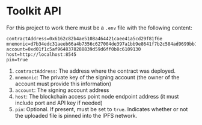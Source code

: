 # Toolkit API

For this project to work there must be a `.env` file with the following content:

```
contractAddress=0x6162c82b4ae5108a464421caee41a5cd29f81f6e
mnemonic=d7b34edc31aeeb66a4b7356c627004de397a1bb9e8641f7b2c584ad9699bb12b
account=0xd01f1c5af9648378288839d59d6ff0b8c6109130
host=http://localhost:8545
pin=true
```

1. `contractAddress`: The address where the contract was deployed.
1. `mnemonic`: The private key of the signing account (the owner of the account must provide this information)
1. `account`: The signing account address
1. `host`: The blockchain access point node endpoint address (it must include port and API key if needed)
1. `pin`: Optional. If present, must be set to `true`. Indicates whether or not the uploaded file is pinned into the IPFS network.
